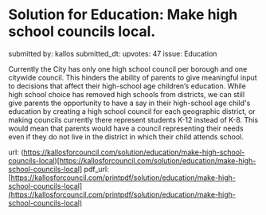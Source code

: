 # Solution for Education: Make high school councils local. #

submitted by: kallos
submitted_dt: 
upvotes: 47
issue: Education

Currently the City has only one high school council per borough and one citywide council. This hinders the ability of parents to give meaningful input to decisions that affect their high-school age children’s education. While high school choice has removed high schools from districts, we can still give parents the opportunity to have a say in their high-school age child's education by creating a high school council for each geographic district, or making councils currently there represent students K-12 instead of K-8. This would mean that parents would have a council representing their needs even if they do not live in the district in which their child attends school.

url: (https://kallosforcouncil.com/solution/education/make-high-school-councils-local)[https://kallosforcouncil.com/solution/education/make-high-school-councils-local]
pdf_url: [https://kallosforcouncil.com/printpdf/solution/education/make-high-school-councils-local](https://kallosforcouncil.com/printpdf/solution/education/make-high-school-councils-local)